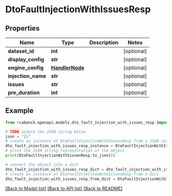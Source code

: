 # DtoFaultInjectionWithIssuesResp


## Properties

Name | Type | Description | Notes
------------ | ------------- | ------------- | -------------
**dataset_id** | **int** |  | [optional] 
**display_config** | **str** |  | [optional] 
**engine_config** | [**HandlerNode**](HandlerNode.md) |  | [optional] 
**injection_name** | **str** |  | [optional] 
**issues** | **str** |  | [optional] 
**pre_duration** | **int** |  | [optional] 

## Example

```python
from rcabench.openapi.models.dto_fault_injection_with_issues_resp import DtoFaultInjectionWithIssuesResp

# TODO update the JSON string below
json = "{}"
# create an instance of DtoFaultInjectionWithIssuesResp from a JSON string
dto_fault_injection_with_issues_resp_instance = DtoFaultInjectionWithIssuesResp.from_json(json)
# print the JSON string representation of the object
print(DtoFaultInjectionWithIssuesResp.to_json())

# convert the object into a dict
dto_fault_injection_with_issues_resp_dict = dto_fault_injection_with_issues_resp_instance.to_dict()
# create an instance of DtoFaultInjectionWithIssuesResp from a dict
dto_fault_injection_with_issues_resp_from_dict = DtoFaultInjectionWithIssuesResp.from_dict(dto_fault_injection_with_issues_resp_dict)
```
[[Back to Model list]](../README.md#documentation-for-models) [[Back to API list]](../README.md#documentation-for-api-endpoints) [[Back to README]](../README.md)


